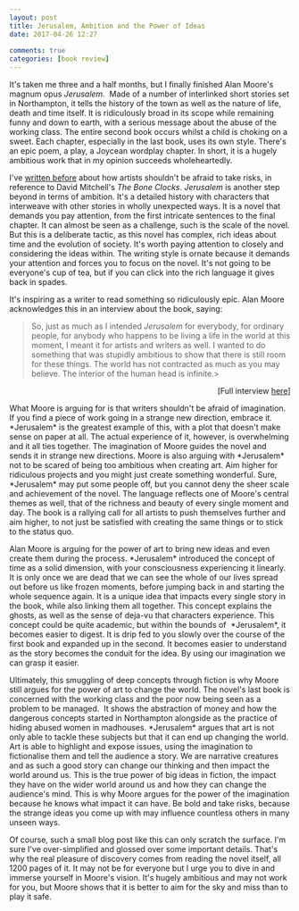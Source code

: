```yaml
---  
layout: post  
title: Jerusalem, Ambition and the Power of Ideas  
date: 2017-04-26 12:27  
  
comments: true  
categories: [book review]  
---  
```

It's taken me three and a half months, but I finally finished Alan Moore's magnum opus *Jerusalem*.  Made of a number of interlinked short stories set in Northampton, it tells the history of the town as well as the nature of life, death and time itself. It is ridiculously broad in its scope while remaining funny and down to earth, with a serious message about the abuse of the working class. The entire second book occurs whilst a child is choking on a sweet. Each chapter, especially in the last book, uses its own style. There's an epic poem, a play, a Joycean wordplay chapter. In short, it is a hugely ambitious work that in my opinion succeeds wholeheartedly.  

<!--more-->  

I've <a href="/the-bone-clocks-by-david-mitchell/">written before</a> about how artists shouldn't be afraid to take risks, in reference to David Mitchell's *The Bone Clocks*. *Jerusalem* is another step beyond in terms of ambition. It's a detailed history with characters that interweave with other stories in wholly unexpected ways. It is a novel that demands you pay attention, from the first intricate sentences to the final chapter. It can almost be seen as a challenge, such is the scale of the novel. But this is a deliberate tactic, as this novel has complex, rich ideas about time and the evolution of society. It's worth paying attention to closely and considering the ideas within. The writing style is ornate because it demands your attention and forces you to focus on the novel. It's not going to be everyone's cup of tea, but if you can click into the rich language it gives back in spades.  

It's inspiring as a writer to read something so ridiculously epic. Alan Moore acknowledges this in an interview about the book, saying:  

> So, just as much as I intended *Jerusalem* for everybody, for ordinary people, for anybody who happens to be living a life in the world at this moment, I meant it for artists and writers as well. I wanted to do something that was stupidly ambitious to show that there is still room for these things. The world has not contracted as much as you may believe. The interior of the human head is infinite.>  

<p style="text-align: right;">[Full interview <a href="https://www.worldliteraturetoday.org/blog/interviews/interior-human-head-infinite-conversation-alan-moore">here</a>]  

<p style="text-align: left;">What Moore is arguing for is that writers shouldn't be afraid of imagination. If you find a piece of work going in a strange new direction, embrace it. *Jerusalem* is the greatest example of this, with a plot that doesn't make sense on paper at all. The actual experience of it, however, is overwhelming and it all ties together. The imagination of Moore guides the novel and sends it in strange new directions. Moore is also arguing with *Jerusalem* not to be scared of being too ambitious when creating art. Aim higher for ridiculous projects and you might just create something wonderful. Sure, *Jerusalem* may put some people off, but you cannot deny the sheer scale and achievement of the novel. The language reflects one of Moore's central themes as well, that of the richness and beauty of every single moment and day. The book is a rallying call for all artists to push themselves further and aim higher, to not just be satisfied with creating the same things or to stick to the status quo.  

<p style="text-align: left;">Alan Moore is arguing for the power of art to bring new ideas and even create them during the process. *Jerusalem* introduced the concept of time as a solid dimension, with your consciousness experiencing it linearly. It is only once we are dead that we can see the whole of our lives spread out before us like frozen moments, before jumping back in and starting the whole sequence again. It is a unique idea that impacts every single story in the book, while also linking them all together. This concept explains the ghosts, as well as the sense of deja-vu that characters experience. This concept could be quite academic, but within the bounds of  *Jerusalem*, it becomes easier to digest. It is drip fed to you slowly over the course of the first book and expanded up in the second. It becomes easier to understand as the story becomes the conduit for the idea. By using our imagination we can grasp it easier.  

<p style="text-align: left;">Ultimately, this smuggling of deep concepts through fiction is why Moore still argues for the power of art to change the world. The novel's last book is concerned with the working class and the poor now being seen as a problem to be managed.  It shows the abstraction of money and how the dangerous concepts started in Northampton alongside as the practice of hiding abused women in madhouses. *Jerusalem* argues that art is not only able to tackle these subjects but that it can end up changing the world. Art is able to highlight and expose issues, using the imagination to fictionalise them and tell the audience a story. We are narrative creatures and as such a good story can change our thinking and then impact the world around us. This is the true power of big ideas in fiction, the impact they have on the wider world around us and how they can change the audience's mind. This is why Moore argues for the power of the imagination because he knows what impact it can have. Be bold and take risks, because the strange ideas you come up with may influence countless others in many unseen ways.  

<p style="text-align: left;">Of course, such a small blog post like this can only scratch the surface. I'm sure I've over-simplified and glossed over some important details. That's why the real pleasure of discovery comes from reading the novel itself, all 1200 pages of it. It may not be for everyone but I urge you to dive in and immerse yourself in Moore's vision. It's hugely ambitious and may not work for you, but Moore shows that it is better to aim for the sky and miss than to play it safe.  
